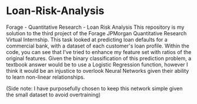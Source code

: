# Loan-Risk-Analysis
Forage - Quantitative Research - Loan Risk Analysis 
This repository is my solution to the third project of the Forage JPMorgan Quantitative Research Virtual Internship. This task looked at predicting loan defaults for a commercial bank, with a dataset of each customer's loan profile. Within the code, you can see that I've tried to enhance my feature set with ratios of the original features.
Given the binary classification of this prediction problem, a textbook answer would be to use a Logistic Regression function, however I think it would be an injustice to overlook Neural Networks given their ability to learn non-linear relationships.

(Side note: I have purposefully chosen to keep this network simple given the small dataset to avoid overtraining)

